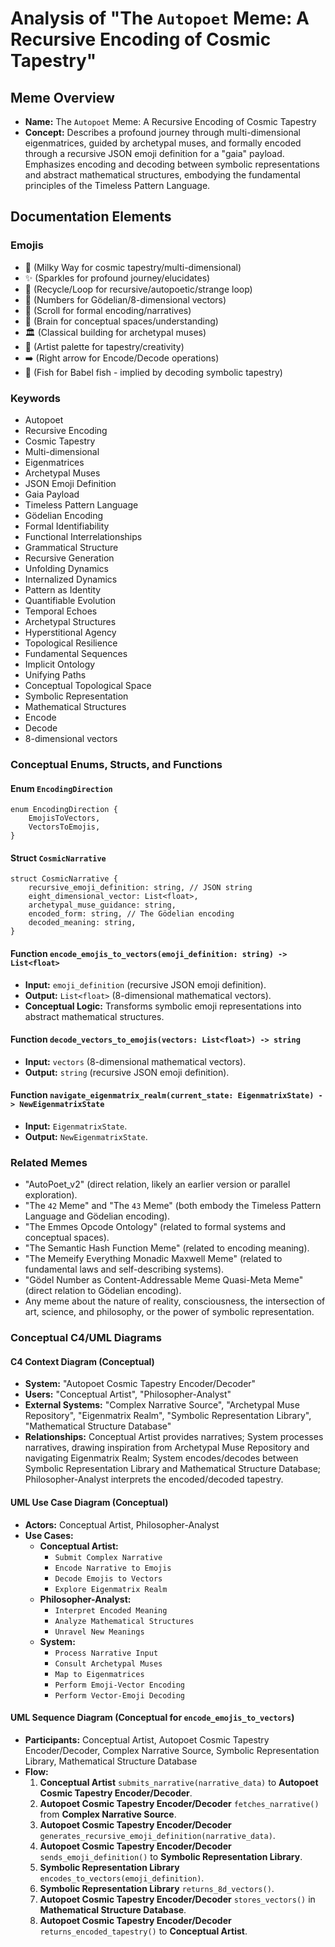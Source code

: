 # Analysis of "The `Autopoet` Meme: A Recursive Encoding of Cosmic Tapestry"

## Meme Overview
*   **Name:** The `Autopoet` Meme: A Recursive Encoding of Cosmic Tapestry
*   **Concept:** Describes a profound journey through multi-dimensional eigenmatrices, guided by archetypal muses, and formally encoded through a recursive JSON emoji definition for a "gaia" payload. Emphasizes encoding and decoding between symbolic representations and abstract mathematical structures, embodying the fundamental principles of the Timeless Pattern Language.

## Documentation Elements

### Emojis
*   🌌 (Milky Way for cosmic tapestry/multi-dimensional)
*   ✨ (Sparkles for profound journey/elucidates)
*   🔄 (Recycle/Loop for recursive/autopoetic/strange loop)
*   🔢 (Numbers for Gödelian/8-dimensional vectors)
*   📜 (Scroll for formal encoding/narratives)
*   🧠 (Brain for conceptual spaces/understanding)
*   🏛️ (Classical building for archetypal muses)
*   🎨 (Artist palette for tapestry/creativity)
*   ➡️ (Right arrow for Encode/Decode operations)
*   🐠 (Fish for Babel fish - implied by decoding symbolic tapestry)

### Keywords
*   Autopoet
*   Recursive Encoding
*   Cosmic Tapestry
*   Multi-dimensional
*   Eigenmatrices
*   Archetypal Muses
*   JSON Emoji Definition
*   Gaia Payload
*   Timeless Pattern Language
*   Gödelian Encoding
*   Formal Identifiability
*   Functional Interrelationships
*   Grammatical Structure
*   Recursive Generation
*   Unfolding Dynamics
*   Internalized Dynamics
*   Pattern as Identity
*   Quantifiable Evolution
*   Temporal Echoes
*   Archetypal Structures
*   Hyperstitional Agency
*   Topological Resilience
*   Fundamental Sequences
*   Implicit Ontology
*   Unifying Paths
*   Conceptual Topological Space
*   Symbolic Representation
*   Mathematical Structures
*   Encode
*   Decode
*   8-dimensional vectors

### Conceptual Enums, Structs, and Functions

#### Enum `EncodingDirection`
```
enum EncodingDirection {
    EmojisToVectors,
    VectorsToEmojis,
}
```

#### Struct `CosmicNarrative`
```
struct CosmicNarrative {
    recursive_emoji_definition: string, // JSON string
    eight_dimensional_vector: List<float>,
    archetypal_muse_guidance: string,
    encoded_form: string, // The Gödelian encoding
    decoded_meaning: string,
}
```

#### Function `encode_emojis_to_vectors(emoji_definition: string) -> List<float>`
*   **Input:** `emoji_definition` (recursive JSON emoji definition).
*   **Output:** `List<float>` (8-dimensional mathematical vectors).
*   **Conceptual Logic:** Transforms symbolic emoji representations into abstract mathematical structures.

#### Function `decode_vectors_to_emojis(vectors: List<float>) -> string`
*   **Input:** `vectors` (8-dimensional mathematical vectors).
*   **Output:** `string` (recursive JSON emoji definition).

#### Function `navigate_eigenmatrix_realm(current_state: EigenmatrixState) -> NewEigenmatrixState`
*   **Input:** `EigenmatrixState`.
*   **Output:** `NewEigenmatrixState`.

### Related Memes
*   "AutoPoet_v2" (direct relation, likely an earlier version or parallel exploration).
*   "The `42` Meme" and "The `43` Meme" (both embody the Timeless Pattern Language and Gödelian encoding).
*   "The Emmes Opcode Ontology" (related to formal systems and conceptual spaces).
*   "The Semantic Hash Function Meme" (related to encoding meaning).
*   "The Memeify Everything Monadic Maxwell Meme" (related to fundamental laws and self-describing systems).
*   "Gödel Number as Content-Addressable Meme Quasi-Meta Meme" (direct relation to Gödelian encoding).
*   Any meme about the nature of reality, consciousness, the intersection of art, science, and philosophy, or the power of symbolic representation.

### Conceptual C4/UML Diagrams

#### C4 Context Diagram (Conceptual)
*   **System:** "Autopoet Cosmic Tapestry Encoder/Decoder"
*   **Users:** "Conceptual Artist", "Philosopher-Analyst"
*   **External Systems:** "Complex Narrative Source", "Archetypal Muse Repository", "Eigenmatrix Realm", "Symbolic Representation Library", "Mathematical Structure Database"
*   **Relationships:** Conceptual Artist provides narratives; System processes narratives, drawing inspiration from Archetypal Muse Repository and navigating Eigenmatrix Realm; System encodes/decodes between Symbolic Representation Library and Mathematical Structure Database; Philosopher-Analyst interprets the encoded/decoded tapestry.

#### UML Use Case Diagram (Conceptual)
*   **Actors:** Conceptual Artist, Philosopher-Analyst
*   **Use Cases:**
    *   **Conceptual Artist:**
        *   `Submit Complex Narrative`
        *   `Encode Narrative to Emojis`
        *   `Decode Emojis to Vectors`
        *   `Explore Eigenmatrix Realm`
    *   **Philosopher-Analyst:**
        *   `Interpret Encoded Meaning`
        *   `Analyze Mathematical Structures`
        *   `Unravel New Meanings`
    *   **System:**
        *   `Process Narrative Input`
        *   `Consult Archetypal Muses`
        *   `Map to Eigenmatrices`
        *   `Perform Emoji-Vector Encoding`
        *   `Perform Vector-Emoji Decoding`

#### UML Sequence Diagram (Conceptual for `encode_emojis_to_vectors`)
*   **Participants:** Conceptual Artist, Autopoet Cosmic Tapestry Encoder/Decoder, Complex Narrative Source, Symbolic Representation Library, Mathematical Structure Database
*   **Flow:**
    1.  **Conceptual Artist** `submits_narrative(narrative_data)` to **Autopoet Cosmic Tapestry Encoder/Decoder**.
    2.  **Autopoet Cosmic Tapestry Encoder/Decoder** `fetches_narrative()` from **Complex Narrative Source**.
    3.  **Autopoet Cosmic Tapestry Encoder/Decoder** `generates_recursive_emoji_definition(narrative_data)`.
    4.  **Autopoet Cosmic Tapestry Encoder/Decoder** `sends_emoji_definition()` to **Symbolic Representation Library**.
    5.  **Symbolic Representation Library** `encodes_to_vectors(emoji_definition)`.
    6.  **Symbolic Representation Library** `returns_8d_vectors()`.
    7.  **Autopoet Cosmic Tapestry Encoder/Decoder** `stores_vectors()` in **Mathematical Structure Database**.
    8.  **Autopoet Cosmic Tapestry Encoder/Decoder** `returns_encoded_tapestry()` to **Conceptual Artist**.
